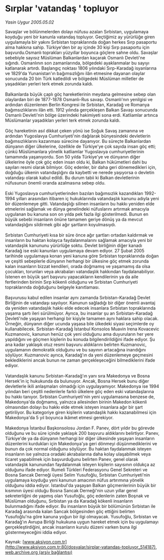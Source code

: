 # Sırplar 'vatandaş ' topluyor

*Yasin Uygur 2005.05.02*

<div class="pNewsDetailMainContent ctx_content" itemprop="articleBody">
 Savaşlar ve bölünmelerden dolayı nüfusu azalan Sırbistan, uygulamaya koyduğu yeni bir kanunla vatandaş topluyor. Geçtiğimiz ay yürürlüğe giren uygulamayla bir yakını Sırbistan topraklarında doğan herkes Sırp pasaportu alma hakkına sahip. Türkiye'den bir ay içinde 30 kişi Sırp pasaportu için başvurdu.Osmanlı toprakları yüzyıllar boyunca göçlere sahne oldu. Savaşlar sebebiyle sayısız Müslüman Balkanlardan kaçarak Osmanlı Devleti'ne sığındı. Osmanlının son zamanlarında, bölgedeki ayaklanmalar bu sayıyı katlanarak artırdı. Başlangıç noktası 1806 yılındaki Sırp-Karadağ isyanlarına ve 1829'da Yunanistan'ın bağımsızlığını ilân etmesine dayanan olaylar sonucunda 20 bin Türk katledildi ve bölgedeki Müslüman milletler de yaşadıkları yerleri terk etmek zorunda kaldı.
 <br/>
 <br/>
 Balkanlarda büyük çaplı göç hareketlerinin meydana gelmesine sebep olan olaylardan biri de 1877-1878 Osmanlı-Rus savaşı. Osmanlı'nın yenilgisi ve ardından düzenlenen Berlin Kongresi ile Sırbistan, Karadağ ve Romanya bağımsızlıklarını ilân etti. 1912 yılında gerçekleşen Balkan Savaşı sonucunda Osmanlı Devleti'nin bölge üzerindeki hakimiyeti sona erdi. Katliamlar artınca Müslümanlar yaşadıkları yerleri terk etmek zorunda kaldı.
 <br/>
 <br/>
 Göç hareketinin asıl dikkat çeken yönü ise Soğuk Savaş zamanına ve ardından Yugoslavya Cumhuriyeti'nin dağılarak bünyesindeki devletlerin bağımsızlıklarını kazanması sürecine dayanıyor. Bu süreçte Balkanlardan dünyanın diğer ülkelerine, özellikle de Türkiye'ye çok sayıda insan göç etti; çünkü Müslümanlara yönelik katliamlar Yugoslavya cumhuriyetlerinin tamamında yaşanıyordu. Son 50 yılda Türkiye'ye ve dünyanın diğer ülkelerine öyle çok göç eden insan oldu ki, Balkan hükümetleri dahi bu sayıları resmi olarak bilmiyor. Göç edenler, bir daha geri dönemedikleri için, doğduğu ülkenin vatandaşlığını da kaybetti ve nerede yaşıyorsa o devletin vatandaşı olarak kabul edildi. Bu durum tabii ki Balkan devletlerinin nüfusunun önemli oranda azalmasına sebep oldu.
 <br/>
 <br/>
 Eski Yugoslavya cumhuriyetlerinden bazıları bağımsızlık kazandıkları 1992-1994 yılları arasından itibaren iç hukuklarında vatandaşlık kanunu adıyla yeni bir düzenlemeye gitti. Vatandaşlığı silinen insanların bu hakkı yeniden elde etmelerini sağlamak ve dünya genelindeki nüfuslarını artırmak amacıyla uygulanan bu kanuna son on yılda pek fazla ilgi gösterilmedi. Bunun en büyük sebebi insanların önüne tamamen geriye dönüş ya da mevcut vatandaşlığını sildirmek gibi ağır şartların koyulmasıydı.
 <br/>
 <br/>
 Sırbistan Cumhuriyeti kısa bir süre önce ağır şartları ortadan kaldırmak ve insanların bu haktan kolayca faydalanmalarını sağlamak amacıyla yeni bir vatandaşlık kanununu yürürlüğe soktu. Devlet birliğinin diğer kanadı Karadağ ise eski kanunları uygulamaya devam ediyor. 27 Şubat 2005 tarihinde uygulamaya konan yeni kanuna göre Sırbistan topraklarında doğan ve çeşitli sebeplerle dünyanın herhangi bir ülkesine göç etmek zorunda kalan insanların bizzat kendileri, orada doğmamış ve yaşamamış da olsa çocukları, torunları veya akrabaları vatandaşlık hakkından faydalanabiliyor. İstenen en büyük şart başvuru yapacakların kendilerinin ya da aile fertlerinden birinin Sırp kökenli olduğunu ve Sırbistan Cumhuriyeti topraklarında doğduğunu belgeyle kanıtlaması.
 <br/>
 <br/>
 Başvurusu kabul edilen insanlar aynı zamanda Sırbistan-Karadağ Devlet Birliğinin de vatandaşı sayılıyor. Kanunun sağladığı bir diğer önemli avantaj da yeniden vatandaşlık hakkı elde edecek insanlara Sırbistan topraklarında yaşama şartı ileri sürülmüyor. Ayrıca, bu insanlar şu an Sırbistan-Karadağ Devleti'nde yaşayan herhangi bir kişiyle tamamen aynı haklara sahip olacak. Örneğin, dünyanın diğer ucunda yaşasa bile ülkedeki siyasi seçimlerde oy kullanabilecek. Sırbistan-Karadağ İstanbul Konsolos Muavin Irena Kovacevic Kuzmanovic, kanunun henüz çok yeni olduğunu ama duyuruların her yere yapıldığını ve göçmen kişilerin bu konuda bilgilendirildiğini ifade ediyor. Şu ana kadar yaklaşık otuz resmi başvuru aldıklarını belirten Kuzmanovic, uygulamanın demokratik olduğunu ve bu sayının artacağına inandığını söylüyor. Kuzmanovic ayrıca, Karadağ'ın da yeni düzenlemeye geçmesini beklediklerini ancak bunun ne zaman gerçekleşeceğini bilmediklerini ifade ediyor.
 <br/>
 <br/>
 Vatandaşlık kanunu Sırbistan-Karadağ'ın yanı sıra Makedonya ve Bosna Hersek'in iç hukukunda da bulunuyor. Ancak, Bosna Hersek bunu diğer devletlerle ikili anlaşmaları olmadığı için uygulayamıyor. Makedonya ise 1994 yılından beri çeşitli nedenlerle farklı ülkelere göç eden eski vatandaşlarına bu hakkı tanıyor. Sırbistan Cumhuriyeti'nin yeni uygulamasına benzese de, Makedonya'da doğmamış, yalnızca ailesinden birinin Makedon kökenli olmasından dolayı bu hakkı elde etmek isteyen insanlara ağır bir şart getiriliyor. Bu kategoriye giren kişilerin vatandaşlık hakkı kazanabilmesi için Makedonya'da 5 yıl boyunca ikâmet etmesi gerekiyor.
 <br/>
 <br/>
 Makedonya İstanbul Başkonsolosu Jordan F. Panev, dört yıldır bu görevde olduğunu ve bu süre içinde yaklaşık 200 başvuru aldıklarını belirtiyor. Panev, Türkiye'de ya da dünyanın herhangi bir diğer ülkesinde yaşayan insanların düzenlerini kurdukları için Makedonya'ya geri dönmeyi düşünmediklerini ve bunun da çok normal olduğunu söylüyor. Bu haktan faydalanmak isteyen insanların ise yalnızca oradaki akrabalarına daha kolay ulaşabilmek veya ticaret yapabilmek için başvurduğunu belirten Panev, genel olarak vatandaşlık kanunundan faydalanmak isteyen kişilerin sayısının oldukça az olduğunu ifade ediyor. Rumeli Türkleri Federasyonu Genel Sekreteri ve Bosna Sancak Derneği üyesi Selim Yusufoğlu, Sırbistan Cumhuriyeti'nin uygulamaya koyduğu yeni kanunun amacının nüfus artırımına yönelik olduğunu iddia ediyor. İstanbul'da yaşayan Balkan göçmenlerinin büyük bir kısmının üyesi olduğu Bosna Sancak Derneği'nin uzun yıllar genel sekreterliğini de yapmış olan Yusufoğlu, göç edenlerin zaten Boşnak ve Müslüman olduğunu, Sırbistan ya da Karadağ kökenli insanların bulunmadığını ifade ediyor. Bu insanların büyük bir bölümünün Sırbistan ile Karadağ arasında kalan Sancak bölgesinden göç ettiğini belirten Yusufoğlu'na göre kanuna yoğun bir ilgi olmayacak. Yusufoğlu, Sırbistan ve Karadağ'ın Avrupa Birliği hukukuna uygun hareket etmek için bu uygulamayı gerçekleştirdiğini, ancak insanların kurulu düzeni varken buna ilgi göstermeyeceğini iddia ediyor.
 <br/>
</div>


Kaynak: [www.aksiyon.com.tr](http://www.aksiyon.com.tr:80/dosyalar/sirplar-vatandas-topluyor_514187), [web.archive.org (arşiv bağlantısı)](http://web.archive.org/web/20160108014118/http://www.aksiyon.com.tr:80/dosyalar/sirplar-vatandas-topluyor_514187)
